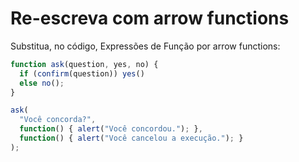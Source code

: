 
# Re-escreva com arrow functions

Substitua, no código, Expressões de Função por arrow functions:

```js run
function ask(question, yes, no) {
  if (confirm(question)) yes()
  else no();
}

ask(
  "Você concorda?",
  function() { alert("Você concordou."); },
  function() { alert("Você cancelou a execução."); }
);
```
